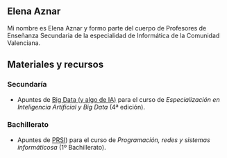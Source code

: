 ## Elena Aznar

Mi nombre es Elena Aznar y formo parte del cuerpo de Profesores de Enseñanza Secundaria de la especialidad de Informática de la Comunidad Valenciana.


Materiales y recursos
---------------------

### Secundaría

*   Apuntes de [Big Data (y algo de IA)](https://aitor-medrano.github.io/iabd/) para el curso de _Especialización en Inteligencia Artificial y Big Data_ (4ª edición).

### Bachillerato

*   Apuntes de [PRSI](https://aznarel.github.io/PRSI/)) para el curso de _Programación, redes y sistemas informáticosa_ (1º Bachillerato).
